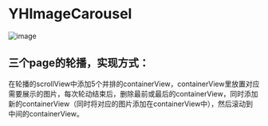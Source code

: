 # YHImageCarousel
![image](https://github.com/zhaiyuhao/YHImageCarousel/blob/master/demo.gif)
## 三个page的轮播，实现方式：
在轮播的scrollView中添加5个并排的containerView，containerView里放置对应需要展示的图片，每次轮动结束后，删除最前或最后的containerView，同时添加新的containerView（同时将对应的图片添加在containerView中），然后滚动到中间的containerView。